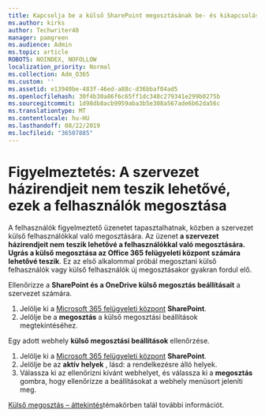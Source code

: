 ```yaml
---
title: Kapcsolja be a külső SharePoint megosztásának be- és kikapcsolása
ms.author: kirks
author: Techwriter40
manager: pamgreen
ms.audience: Admin
ms.topic: article
ROBOTS: NOINDEX, NOFOLLOW
localization_priority: Normal
ms.collection: Adm_O365
ms.custom: ''
ms.assetid: e13940be-483f-46ed-a88c-d36bbaf04ad5
ms.openlocfilehash: 30f4b30a86f6c65ff1dc348c279341e299b0275b
ms.sourcegitcommit: 1d98db8acb9959aba3b5e308a567ade6b62da56c
ms.translationtype: MT
ms.contentlocale: hu-HU
ms.lasthandoff: 08/22/2019
ms.locfileid: "36507885"
---
```

# <a name="warning-message-your-organizations-policies-dont-allow-you-to-share-with-these-users"></a>Figyelmeztetés: A szervezet házirendjeit nem teszik lehetővé, ezek a felhasználók megosztása

A felhasználók figyelmeztető üzenetet tapasztalhatnak, közben a szervezet külső felhasználókkal való megosztására. Az üzenet **a szervezet házirendjeit nem teszik lehetővé a felhasználókkal való megosztására. Ugrás a külső megosztása az Office 365 felügyeleti központ számára lehetővé teszik**. Ez az első alkalommal próbál megosztani külső felhasználók vagy külső felhasználók új megosztásakor gyakran fordul elő.

Ellenőrizze a **SharePoint és a OneDrive külső megosztás beállításait** a szervezet számára.

1. Jelölje ki a [Microsoft 365 felügyeleti központ](https://admin.microsoft.com/AdminPortal/Home#/homepage">https://admin.microsoft.com/) **SharePoint**.
3. Jelölje be a **megosztás** a külső megosztási beállítások megtekintéséhez.

Egy adott webhely **külső megosztási beállítások** ellenőrzése.

1. Jelölje ki a [Microsoft 365 felügyeleti központ](https://admin.microsoft.com/AdminPortal/Home#/homepage">https://admin.microsoft.com/) **SharePoint**.
2. Jelölje be az **aktív helyek** , lásd: a rendelkezésre álló helyek.
3. Válassza ki az ellenőrizni kívánt webhelyet, és válassza ki a **megosztás** gombra, hogy ellenőrizze a beállításokat a webhely menüsort jeleníti meg.

[Külső megosztás – áttekintés](https://docs.microsoft.com/sharepoint/external-sharing-overview)témakörben talál további információt.
